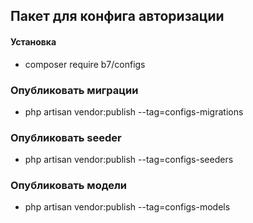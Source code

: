 ## Пакет для конфига авторизации

#### Установка
- composer require b7/configs




### Опубликовать миграции
- php artisan vendor:publish --tag=configs-migrations

### Опубликовать seeder
- php artisan vendor:publish --tag=configs-seeders

### Опубликовать модели
- php artisan vendor:publish --tag=configs-models
